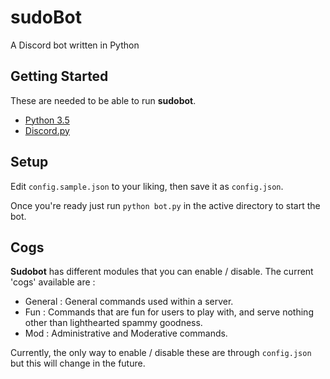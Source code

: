# sudoBot
A Discord bot written in Python

## Getting Started

These are needed to be able to run **sudobot**.

- [Python 3.5](https://www.python.org/)
- [Discord.py](https://github.com/Rapptz/discord.py)

## Setup

Edit `config.sample.json` to your liking, then save it as `config.json`.

Once you're ready just run `python bot.py` in the active directory to start the bot.

## Cogs

**Sudobot** has different modules that you can enable / disable. The current 'cogs' available are : 

- General : General commands used within a server. 
- Fun : Commands that are fun for users to play with, and serve nothing other than lighthearted spammy goodness.
- Mod : Administrative and Moderative commands.

Currently, the only way to enable / disable these are through `config.json` but this will change in the future.
